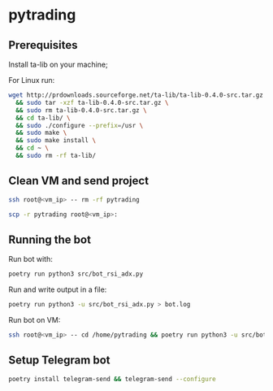 # pytrading

## Prerequisites

Install ta-lib on your machine;

For Linux run:

```sh
wget http://prdownloads.sourceforge.net/ta-lib/ta-lib-0.4.0-src.tar.gz \
  && sudo tar -xzf ta-lib-0.4.0-src.tar.gz \
  && sudo rm ta-lib-0.4.0-src.tar.gz \
  && cd ta-lib/ \
  && sudo ./configure --prefix=/usr \
  && sudo make \
  && sudo make install \
  && cd ~ \
  && sudo rm -rf ta-lib/
```

## Clean VM and send project

```sh
ssh root@<vm_ip> -- rm -rf pytrading
```

```sh
scp -r pytrading root@<vm_ip>:
```

## Running the bot

Run bot with:

```sh
poetry run python3 src/bot_rsi_adx.py
```

Run and write output in a file:

```sh
poetry run python3 -u src/bot_rsi_adx.py > bot.log
```

Run bot on VM:

```sh
ssh root@<vm_ip> -- cd /home/pytrading && poetry run python3 -u src/bot_rsi_adx.py > bot.log &
```

## Setup Telegram bot

```sh
poetry install telegram-send && telegram-send --configure
```
